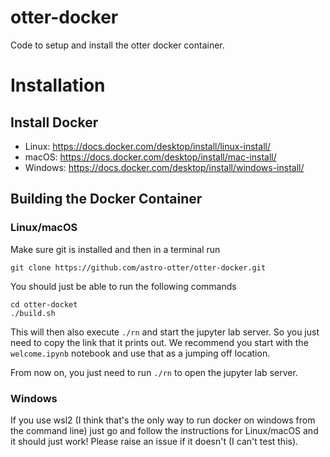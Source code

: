 # otter-docker
Code to setup and install the otter docker container.

# Installation
## Install Docker
* Linux: https://docs.docker.com/desktop/install/linux-install/
* macOS: https://docs.docker.com/desktop/install/mac-install/
* Windows: https://docs.docker.com/desktop/install/windows-install/

## Building the Docker Container
### Linux/macOS
Make sure git is installed and then in a terminal run
```
git clone https://github.com/astro-otter/otter-docker.git
```

You should just be able to run the following commands
```
cd otter-docket
./build.sh
```

This will then also execute `./rn` and start the jupyter lab server. So
you just need to copy the link that it prints out. We recommend you start
with the `welcome.ipynb` notebook and use that as a jumping off location.

From now on, you just need to run `./rn` to open the jupyter lab server.

### Windows
If you use wsl2 (I think that's the only way to run docker on windows from the
command line) just go and follow the instructions for Linux/macOS and it should
just work! Please raise an issue if it doesn't (I can't test this).